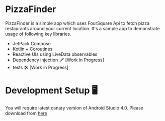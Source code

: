 # PizzaFinder

PizzaFinder is a simple app which uses FourSquare Api to fetch pizza restaurants around your current location. 
It's a sample app to demonstrate usage of following key libraries. 

- JetPack Compose
- Kotlin + Coroutines
- Reactive UIs using LiveData observables
- Dependency injection 🗡 [Work in Progress]
- tests 🛠 [Work in Progress]


# Development Setup 🖥

You will require latest canary version of Android Studio 4.0. Please download from [here](https://developer.android.com/studio/preview)

